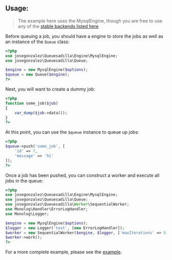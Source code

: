 ## Usage:

> The example here uses the MysqlEngine, though you are free to use any of the [stable backends listed here](/php-queuesadilla/supported-systems)

Before queuing a job, you should have a engine to store the jobs as well as an instance of the `Queue` class:

```php
<?php
use josegonzalez\Queuesadilla\Engine\MysqlEngine;
use josegonzalez\Queuesadilla\Queue;

$engine = new MysqlEngine($options);
$queue = new Queue($engine);
?>
```

Next, you will want to create a dummy job:

```php
<?php
function some_job($job)
{
    var_dump($job->data());
}
?>
```

At this point, you can use the `$queue` instance to queue up jobs:

```php
<?php
$queue->push('some_job', [
    'id' => 7,
    'message' => 'hi'
]);
?>
```

Once a job has been pushed, you can construct a worker and execute all jobs in the queue:

```php
<?php
use josegonzalez\Queuesadilla\Engine\MysqlEngine;
use josegonzalez\Queuesadilla\Queue;
use josegonzalez\Queuesadilla\Worker\SequentialWorker;
use Monolog\Handler\ErrorLogHandler;
use Monolog\Logger;

$engine = new MysqlEngine($options);
$logger = new Logger('test', [new ErrorLogHandler]);
$worker = new SequentialWorker($engine, $logger, ['maxIterations' => 5, 'maxRuntime' => 300]);
$worker->work();
?>
```

For a more complete example, please see the [example](https://github.com/josegonzalez/php-queuesadilla/blob/master/example.php).
